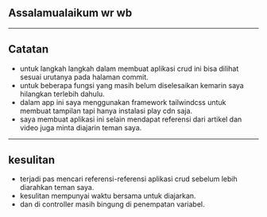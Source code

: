 ## Assalamualaikum wr wb

<hr>

## Catatan
* untuk langkah langkah dalam membuat aplikasi crud ini bisa dilihat sesuai urutanya pada halaman commit.
* untuk beberapa fungsi yang masih belum diselesaikan kemarin saya hilangkan terlebih dahulu.
* dalam app ini saya menggunakan framework tailwindcss untuk membuat tampilan tapi hanya instalasi play cdn saja.
* saya membuat aplikasi ini selain mendapat referensi dari artikel dan video juga minta diajarin teman saya.

<hr>

## kesulitan
* terjadi pas mencari referensi-referensi aplikasi crud sebelum lebih diarahkan teman saya.
* kesulitan mempunyai waktu bersama untuk diajarkan.
* dan di controller masih bingung di penempatan variabel.    


